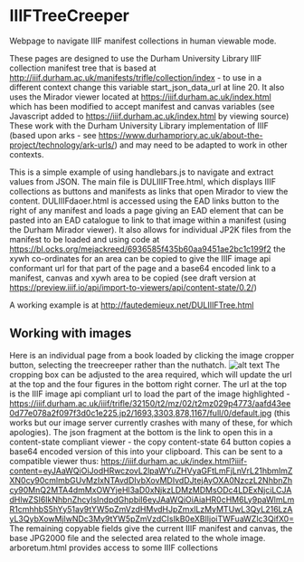 # IIIFTreeCreeper
Webpage to navigate IIIF manifest collections in human viewable mode. 

These pages are designed to use the Durham University Library IIIF collection manifest tree that is based at http://iiif.durham.ac.uk/manifests/trifle/collection/index - to use in a different context change this variable start_json_data_url at line 20. It also uses the Mirador viewer located at https://iiif.durham.ac.uk/index.html which has been modified to accept manifest and canvas variables (see Javascript added to https://iiif.durham.ac.uk/index.html by viewing source) These work with the Durham University Library implementation of IIIF (based upon arks - see https://www.durhampriory.ac.uk/about-the-project/technology/ark-urls/) and may need to be adapted to work in other contexts.

This is a simple example of using handlebars.js to navigate and extract values from JSON. The main file is DULIIIFTree.html, which displays IIIF collections as buttons and manifests as links that open Mirador to view the content. DULIIIFdaoer.html is accessed using the EAD links button to the right of any manifest and loads a page giving an EAD <dao> element that can be pasted into an EAD catalogue to link to that image within a manifest (using the Durham Mirador viewer). It also allows for individual JP2K files from the manifest to be loaded and using code at https://bl.ocks.org/mejackreed/6936585f435b60aa9451ae2bc1c199f2 the xywh co-ordinates for an area can be copied to give the IIIF image api conformant url for that part of the page and a base64 encoded link to a manifest, canvas and xywh area to be copied (see draft version at https://preview.iiif.io/api/import-to-viewers/api/content-state/0.2/)

A working example is at http://fautedemieux.net/DULIIIFTree.html

## Working with images

Here is an individual page from a book loaded by clicking the image cropper button, selecting the treecreeper rather than the nuthatch.
![alt text](https://user-images.githubusercontent.com/10447781/54477425-a4492380-47ff-11e9-8e1d-b662951adbd8.png)
The cropping box can be adjusted to the area required, which will update the url at the top and the four figures in the bottom right corner.
The url at the top is the IIIF image api compliant url to load the part of the image highlighted - https://iiif.durham.ac.uk/iiif/trifle/32150/t2/mz/02/t2mz029p4773/aafd43ee0d77e078a2f097f3d0c1e225.jp2/1693,3303,878,1167/full/0/default.jpg (this works but our image server currently crashes with many of these, for which apologies).
The json fragment at the bottom is the link to open this in a content-state compliant viewer - the copy content-state 64 button copies a base64 encoded version of this into your clipboard. This can be sent to a compatible viewer thus: https://iiif.durham.ac.uk/index.html?iiif-content=eyJAaWQiOiJodHRwczovL2lpaWYuZHVyaGFtLmFjLnVrL21hbmlmZXN0cy90cmlmbGUvMzIxNTAvdDIvbXovMDIvdDJtejAyOXA0NzczL2NhbnZhcy90MnQ2MTA4dmMxOWYjeHl3aD0xNjkzLDMzMDMsODc4LDExNjciLCJAdHlwZSI6IkNhbnZhcyIsIndpdGhpbiI6eyJAaWQiOiAiaHR0cHM6Ly9paWlmLmR1cmhhbS5hYy51ay9tYW5pZmVzdHMvdHJpZmxlLzMyMTUwL3QyL216LzAyL3QybXowMjlwNDc3My9tYW5pZmVzdCIsIkB0eXBlIjoiTWFuaWZlc3QifX0=
The remaining copyable fields give the current IIIF manifest and canvas, the base JPG2000 file and the selected area related to the whole image.
arboretum.html provides access to some IIIF collections
